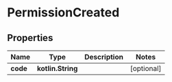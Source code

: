 
# PermissionCreated

## Properties
Name | Type | Description | Notes
------------ | ------------- | ------------- | -------------
**code** | **kotlin.String** |  |  [optional]



